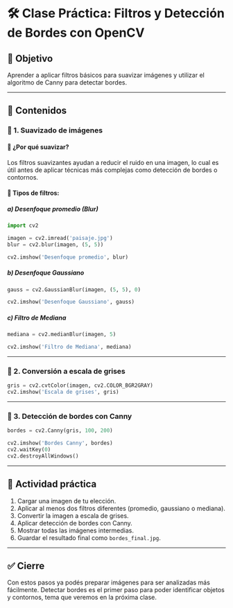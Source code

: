 
# 🛠️ Clase Práctica: Filtros y Detección de Bordes con OpenCV

## 🎯 Objetivo
Aprender a aplicar filtros básicos para suavizar imágenes y utilizar el algoritmo de Canny para detectar bordes.

---

## 📌 Contenidos

### 🔹 1. Suavizado de imágenes

#### 📍 ¿Por qué suavizar?
Los filtros suavizantes ayudan a reducir el ruido en una imagen, lo cual es útil antes de aplicar técnicas más complejas como detección de bordes o contornos.

#### 📌 Tipos de filtros:

##### a) Desenfoque promedio (Blur)
```python
import cv2

imagen = cv2.imread('paisaje.jpg')
blur = cv2.blur(imagen, (5, 5))

cv2.imshow('Desenfoque promedio', blur)
```

##### b) Desenfoque Gaussiano
```python
gauss = cv2.GaussianBlur(imagen, (5, 5), 0)

cv2.imshow('Desenfoque Gaussiano', gauss)
```

##### c) Filtro de Mediana
```python
mediana = cv2.medianBlur(imagen, 5)

cv2.imshow('Filtro de Mediana', mediana)
```

---

### 🔹 2. Conversión a escala de grises
```python
gris = cv2.cvtColor(imagen, cv2.COLOR_BGR2GRAY)
cv2.imshow('Escala de grises', gris)
```

---

### 🔹 3. Detección de bordes con Canny

```python
bordes = cv2.Canny(gris, 100, 200)

cv2.imshow('Bordes Canny', bordes)
cv2.waitKey(0)
cv2.destroyAllWindows()
```

---

## 🧪 Actividad práctica

1. Cargar una imagen de tu elección.
2. Aplicar al menos dos filtros diferentes (promedio, gaussiano o mediana).
3. Convertir la imagen a escala de grises.
4. Aplicar detección de bordes con Canny.
5. Mostrar todas las imágenes intermedias.
6. Guardar el resultado final como `bordes_final.jpg`.

---

## ✅ Cierre

Con estos pasos ya podés preparar imágenes para ser analizadas más fácilmente. Detectar bordes es el primer paso para poder identificar objetos y contornos, tema que veremos en la próxima clase.
